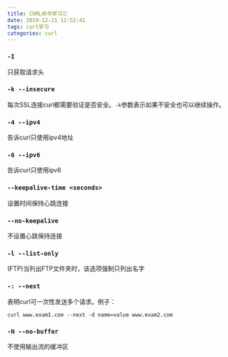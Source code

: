 ```yaml
---
title: CURL命令学习三
date: 2019-12-21 12:52:41
tags: curl学习
categories: curl
---
```

### `-I`

只获取请求头

### `-k --insecure`

每次SSL连接curl都需要验证是否安全。`-k`参数表示如果不安全也可以继续操作。

### `-4 --ipv4`

告诉curl只使用ipv4地址

### `-6 --ipv6`

告诉curl只使用ipv6

### `--keepalive-time <seconds>`

设置时间保持心跳连接

### `--no-keepalive`

不设置心跳保持连接

### `-l --list-only`

(FTP)当列出FTP文件夹时，该选项强制只列出名字

### `-: --next`

表明curl可一次性发送多个请求。例子：
```
curl www.exam1.com --next -d name=value www.exam2.com
```

### `-N --no-buffer`

不使用输出流的缓冲区
